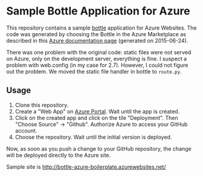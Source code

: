 # Sample Bottle Application for Azure

This repository contains a sample [bottle][] application for Azure
Websites. The code was generated by choosing the Bottle in the Azure
Marketplace as described in this [Azure documentation page][] (generated on
2015-06-24).

There was one problem with the original code: static files were not served on
Azure, only on the development server, everything is fine. I suspect a problem
with web.config (in my case for 2.7). However, I could not figure out the
problem. We moved the static file handler in bottle to `route.py`.

## Usage

1. Clone this repository.
2. Create a "Web App" on [Azure Portal][]. Wait until the app is created.
3. Click on the created app and click on the tile "Deployment". Then "Choose Source" -> "Github". Authorize Azure to access your GitHub account.
4. Choose the repository. Wait until the initial version is deployed.

Now, as soon as you push a change to your GitHub repository, the change will be
deployed directly to the Azure site.

Sample site is <http://bottle-azure-boilerplate.azurewebsites.net/>

  [bottle]: http://bottlepy.org

  [Azure documentation page]: https://azure.microsoft.com/en-us/documentation/articles/web-sites-python-create-deploy-bottle-app

  [Azure Portal]: http://portal.azure.com
